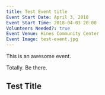 ```yaml
---
title: Test Event title
Event Start Date: April 3, 2018
Event Start Time: 2018-04-03 20:00
Volunteers Needed?: true
Event Venue: Hines Community Center
Event Image: test-event.jpg
---
```


This is an awesome event.

Totally. Be there.

## Test Title
